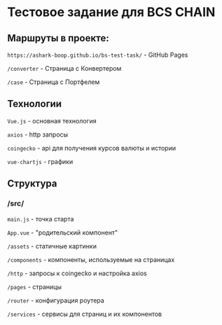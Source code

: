 # Тестовое задание для BCS CHAIN

## Маршруты в проекте:
``` https://ashark-boop.github.io/bs-test-task/ ``` - GitHub Pages

``` /converter ``` - Страница с Конвертером

``` /case ``` - Страница с Портфелем

## Технологии

``` Vue.js ``` - основная технология

``` axios ``` - http запросы

``` coingecko ``` - api для получения курсов валюты и истории

``` vue-chartjs ``` - графики

## Структура

### /src/
``` main.js ``` - точка старта

``` App.vue ``` - "родительский компонент"

``` /assets ``` - статичные картинки

``` /components ``` - компоненты, используемые на страницах

``` /http ``` - запросы к coingecko и настройка axios

``` /pages ``` - страницы

``` /router ``` - конфигурация роутера

``` /services ``` - сервисы для страниц и их компонентов
